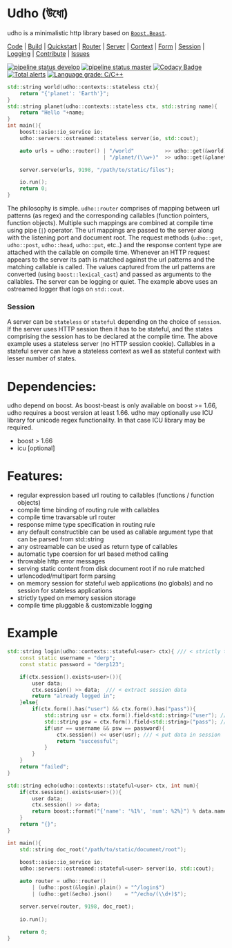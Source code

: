 # Udho (উধো)
udho is a minimalistic http library based on [`Boost.Beast`](https://www.boost.org/doc/libs/1_71_0/libs/beast/doc/html/index.html). 

[Code](https://gitlab.com/neel.basu/udho) |
[Build](build) |
[Quickstart](quickstart) |
[Router](router) |
[Server](server) |
[Context](context) |
[Form](form) |
[Session](session) |
[Logging](logging) |
[Contribute](contributing) |
[Issues](https://gitlab.com/neel.basu/udho/issues)


[![pipeline status develop](https://gitlab.com/neel.basu/udho/badges/develop/pipeline.svg)](https://gitlab.com/neel.basu/udho/commits/develop) 
[![pipeline status master](https://gitlab.com/neel.basu/udho/badges/master/pipeline.svg)](https://gitlab.com/neel.basu/udho/commits/master) 
[![Codacy Badge](https://api.codacy.com/project/badge/Grade/20093f1597cd490ba923fc5401ada672)](https://www.codacy.com/manual/neel.basu.z/udho?utm_source=github.com&amp;utm_medium=referral&amp;utm_content=neel/udho&amp;utm_campaign=Badge_Grade)
[![Total alerts](https://img.shields.io/lgtm/alerts/g/neel/udho.svg?logo=lgtm&logoWidth=18)](https://lgtm.com/projects/g/neel/udho/alerts/)
[![Language grade: C/C++](https://img.shields.io/lgtm/grade/cpp/g/neel/udho.svg?logo=lgtm&logoWidth=18)](https://lgtm.com/projects/g/neel/udho/context:cpp)

```cpp
std::string world(udho::contexts::stateless ctx){
    return "{'planet': 'Earth'}";
}
std::string planet(udho::contexts::stateless ctx, std::string name){
    return "Hello "+name;
}
int main(){
    boost::asio::io_service io;
    udho::servers::ostreamed::stateless server(io, std::cout);

    auto urls = udho::router() | "/world"          >> udho::get(&world).json() 
                               | "/planet/(\\w+)"  >> udho::get(&planet).plain();

    server.serve(urls, 9198, "/path/to/static/files");

    io.run();
    return 0;
}
```

The philosophy is simple. `udho::router` comprises of mapping between url patterns (as regex) and the corresponding callables (function pointers, function objects). Multiple such mappings are combined at compile time using pipe (`|`) operator. The url mappings are passed to the server along with the listening port and document root. The request methods (`udho::get`, `udho::post`, `udho::head`, `udho::put`, etc..) and the response content type are attached with the callable on compile time. Whenever an HTTP request appears to the server its path is matched against the url patterns and the matching callable is called. The values captured from the url patterns are converted (using `boost::lexical_cast`) and passed as arguments to the callables. The server can be logging or quiet. The example above uses an ostreamed logger that logs on `std::cout`.

### Session
A server can be `stateless` or `stateful` depending on the choice of `session`. If the server uses HTTP session then it has to be stateful, and the states comprising the session has to be declared at the compile time. The above example uses a stateless server (no HTTP session cookie). Callables in a stateful server can have a stateless context as well as stateful context with lesser number of states. 
 

# Dependencies:
udho depend on boost. As boost-beast is only available on boost >= 1.66, udho requires a boost version at least 1.66. udho may optionally use ICU library for unicode regex functionality. In that case ICU library may be required.

* boost > 1.66
* icu [optional]

# Features:

* regular expression based url routing to callables (functions / function objects)
* compile time binding of routing rule with callables
* compile time travarsable url router
* response mime type specification in routing rule
* any default constructible can be used as callable argument type that can be parsed from std::string
* any ostreamable can be used as return type of callables
* automatic type coersion for url based method calling
* throwable http error messages
* serving static content from disk document root if no rule matched
* urlencoded/multipart form parsing
* on memory session for stateful web applications (no globals) and no session for stateless applications
* strictly typed on memory session storage
* compile time pluggable & customizable logging
  
# Example 

```cpp
std::string login(udho::contexts::stateful<user> ctx){ /// < strictly typed stateful context
    const static username = "derp";
    const static password = "derp123";

    if(ctx.session().exists<user>()){
        user data;
        ctx.session() >> data;  /// < extract session data
        return "already logged in";
    }else{
        if(ctx.form().has("user") && ctx.form().has("pass")){
            std::string usr = ctx.form().field<std::string>("user"); /// < form field value from post request
            std::string psw = ctx.form().field<std::string>("pass"); /// < form field value from post request
            if(usr == username && psw == password){
                ctx.session() << user(usr); /// < put data in session
                return "successful";
            }
        }
    }
    return "failed";
}

std::string echo(udho::contexts::stateful<user> ctx, int num){
    if(ctx.session().exists<user>()){
        user data;
        ctx.session() >> data;
        return boost::format("{'name': '%1%', 'num': %2%}") % data.name % num;
    }
    return "{}";
}

int main(){
    std::string doc_root("/path/to/static/document/root");
    
    boost::asio::io_service io;
    udho::servers::ostreamed::stateful<user> server(io, std::cout);

    auto router = udho::router()
        | (udho::post(&login).plain() = "^/login$")
        | (udho::get(&echo).json()    = "^/echo/(\\d+)$");

    server.serve(router, 9198, doc_root);
        
    io.run();
    
    return 0;
}
```
